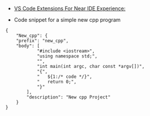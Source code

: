 - [VS Code Extensions For Near IDE Experience:](https://medium.com/@spp020/vs-code-extensions-for-complete-ide-experience-bca5bb2f0f90)


- Code snippet for a simple new cpp program
```
{
	"New_cpp": {
	"prefix": "new_cpp",
	"body": [
			"#include <iostream>",
			"using namespace std;",
			"",
			"int main(int argc, char const *argv[])",
			"{",
			"	${1:/* code */}",
			"	return 0;",
			"}"
		],
		"description": "New cpp Project"
	}
}
```
